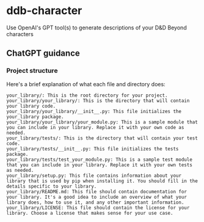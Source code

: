 # ddb-character

Use OpenAI's GPT tool(s) to generate descriptions of your D&amp;D Beyond characters

## ChatGPT guidance

### Project structure

Here's a brief explanation of what each file and directory does:

    your_library/: This is the root directory for your project.
    your_library/your_library/: This is the directory that will contain your library code.
    your_library/your_library/__init__.py: This file initializes the your_library package.
    your_library/your_library/your_module.py: This is a sample module that you can include in your library. Replace it with your own code as needed.
    your_library/tests/: This is the directory that will contain your test code.
    your_library/tests/__init__.py: This file initializes the tests package.
    your_library/tests/test_your_module.py: This is a sample test module that you can include in your library. Replace it with your own tests as needed.
    your_library/setup.py: This file contains information about your library that is used by pip when installing it. You should fill in the details specific to your library.
    your_library/README.md: This file should contain documentation for your library. It's a good idea to include an overview of what your library does, how to use it, and any other important information.
    your_library/LICENSE: This file should contain the license for your library. Choose a license that makes sense for your use case.
